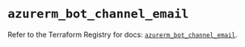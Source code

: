 # `azurerm_bot_channel_email`

Refer to the Terraform Registry for docs: [`azurerm_bot_channel_email`](https://registry.terraform.io/providers/hashicorp/azurerm/4.10.0/docs/resources/bot_channel_email).
